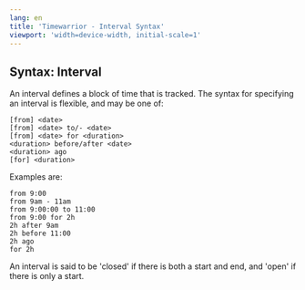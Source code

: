 ```yaml
---
lang: en
title: 'Timewarrior - Interval Syntax'
viewport: 'width=device-width, initial-scale=1'
---
```


## Syntax: Interval

An interval defines a block of time that is tracked.
The syntax for
specifying an interval is flexible, and may be one of:

    [from] <date>
    [from] <date> to/- <date>
    [from] <date> for <duration>
    <duration> before/after <date>
    <duration> ago
    [for] <duration>

Examples are:

    from 9:00
    from 9am - 11am
    from 9:00:00 to 11:00
    from 9:00 for 2h
    2h after 9am
    2h before 11:00
    2h ago
    for 2h

An interval is said to be \'closed\' if there is both a start and end,
and \'open\' if there is only a start.
